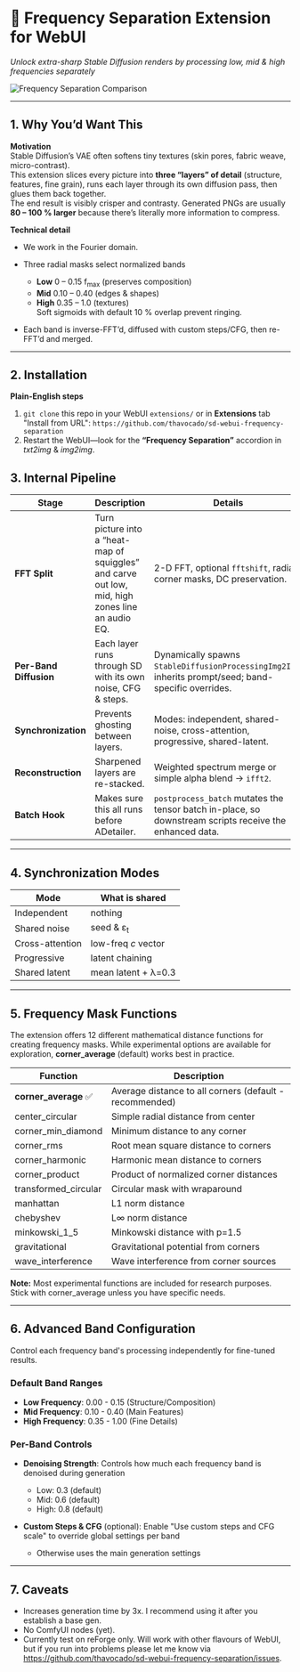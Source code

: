 # 🌊 Frequency Separation Extension for WebUI
*Unlock extra-sharp Stable Diffusion renders by processing low, mid & high frequencies separately*

![Frequency Separation Comparison](preview/comp.png)

---

## 1. Why You’d Want This  
**Motivation**  
Stable Diffusion’s VAE often softens tiny textures (skin pores, fabric weave, micro-contrast).  
This extension slices every picture into **three “layers” of detail** (structure, features, fine grain), runs each layer through its own diffusion pass, then glues them back together.  
The end result is visibly crisper and contrasty. Generated PNGs are usually **80 – 100 % larger** because there’s literally more information to compress.

**Technical detail**  
* We work in the Fourier domain. 

* Three radial masks select normalized bands  
  - **Low**  0 – 0.15 f<sub>max</sub>  (preserves composition)  
  - **Mid**  0.10 – 0.40  (edges & shapes)  
  - **High** 0.35 – 1.0  (textures)  
  Soft sigmoids with default 10 % overlap prevent ringing.

* Each band is inverse-FFT’d, diffused with custom steps/CFG, then re-FFT’d and merged.
---

## 2. Installation  
**Plain-English steps**  
1. `git clone` this repo in your WebUI `extensions/` or in **Extensions** tab "Install from URL": `https://github.com/thavocado/sd-webui-frequency-separation`
2. Restart the WebUI—look for the **“Frequency Separation”** accordion in *txt2img* & *img2img*.

## 3. Internal Pipeline

| Stage                  | Description  | Details                                                                                          |
| ---------------------- | ------------------------------------------------------------------------------- | ------------------------------------------------------------------------------------------------------- |
| **FFT Split**          | Turn picture into a “heat-map of squiggles” and carve out low, mid, high zones line an audio EQ. | 2-D FFT, optional `fftshift`, radial / corner masks, DC preservation.                                   |
| **Per-Band Diffusion** | Each layer runs through SD with its own noise, CFG & steps.                 | Dynamically spawns `StableDiffusionProcessingImg2Img`; inherits prompt/seed; band-specific overrides.   |
| **Synchronization**    | Prevents ghosting between layers.                                               | Modes: independent, shared-noise, cross-attention, progressive, shared-latent.                          |
| **Reconstruction**     | Sharpened layers are re-stacked.                                                | Weighted spectrum merge or simple alpha blend → `ifft2`.                                                |
| **Batch Hook**         | Makes sure this all runs before ADetailer.                                  | `postprocess_batch` mutates the tensor batch in-place, so downstream scripts receive the enhanced data. |

---

## 4. Synchronization Modes

| Mode            | What is shared       |
| --------------- | -------------------- |
| Independent     | nothing              |
| Shared noise    | seed & ε<sub>t</sub> |
| Cross-attention | low-freq *c* vector  |
| Progressive     | latent chaining      |
| Shared latent   | mean latent + λ=0.3  |

---

## 5. Frequency Mask Functions

The extension offers 12 different mathematical distance functions for creating frequency masks. While experimental options are available for exploration, **corner_average** (default) works best in practice.

| Function | Description |
| --- | --- |
| **corner_average** ✅ | Average distance to all corners (default - recommended) |
| center_circular | Simple radial distance from center |
| corner_min_diamond | Minimum distance to any corner |
| corner_rms | Root mean square distance to corners |
| corner_harmonic | Harmonic mean distance to corners |
| corner_product | Product of normalized corner distances |
| transformed_circular | Circular mask with wraparound |
| manhattan | L1 norm distance |
| chebyshev | L∞ norm distance |
| minkowski_1_5 | Minkowski distance with p=1.5 |
| gravitational | Gravitational potential from corners |
| wave_interference | Wave interference from corner sources |

**Note:** Most experimental functions are included for research purposes. Stick with corner_average unless you have specific needs.

---

## 6. Advanced Band Configuration

Control each frequency band's processing independently for fine-tuned results.

### Default Band Ranges
- **Low Frequency**: 0.00 - 0.15 (Structure/Composition)
- **Mid Frequency**: 0.10 - 0.40 (Main Features)  
- **High Frequency**: 0.35 - 1.00 (Fine Details)

### Per-Band Controls
- **Denoising Strength**: Controls how much each frequency band is denoised during generation
  - Low: 0.3 (default)
  - Mid: 0.6 (default)
  - High: 0.8 (default)

- **Custom Steps & CFG** (optional): Enable "Use custom steps and CFG scale" to override global settings per band
  - Otherwise uses the main generation settings

---

## 7. Caveats

* Increases generation time by 3x. I recommend using it after you establish a base gen.
* No ComfyUI nodes (yet).
* Currently test on reForge only. Will work with other flavours of WebUI, but if you run into problems please let me know via https://github.com/thavocado/sd-webui-frequency-separation/issues.
